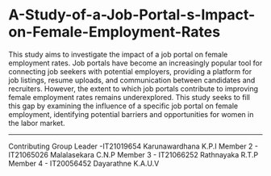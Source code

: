 # A-Study-of-a-Job-Portal-s-Impact-on-Female-Employment-Rates

This study aims to investigate the impact of a job portal on female employment rates. Job portals have become an increasingly popular tool for connecting job seekers with potential employers, providing a platform for job listings, resume uploads, and communication between candidates and recruiters. However, the extent to which job portals contribute to improving female employment rates remains underexplored. This study seeks to fill this gap by examining the influence of a specific job portal on female employment, identifying potential barriers and opportunities for women in the labor market.

<hr>

Contributing
Group Leader -IT21019654 Karunawardhana K.P.I
Member 2 - IT21065026 Malalasekara C.N.P
Member 3 - IT21066252 Rathnayaka R.T.P
Member 4 - IT20056452 Dayarathne K.A.U.V
